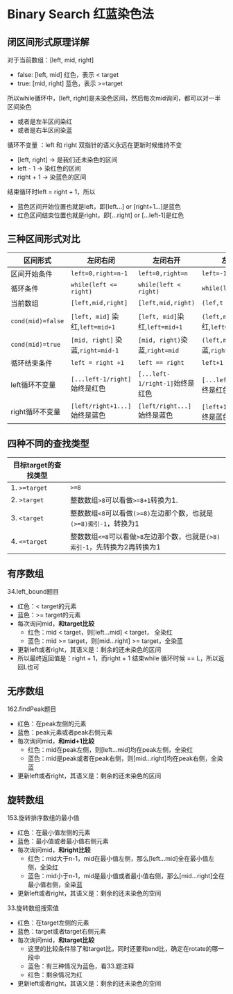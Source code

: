 # Binary Search 红蓝染色法

## 闭区间形式原理详解

对于当前数组：[left, mid, right]

- false: [left, mid] 红色，表示 < target
- true: [mid, right] 蓝色，表示 >=target

所以while循环中，[left, right]是未染色区间，然后每次mid询问，都可以对一半区间染色

- 或者是左半区间染红
- 或者是右半区间染蓝

循环不变量 ：left 和 right 双指针的语义永远在更新时候维持不变

- [left, right] -> 是我们还未染色的区间
- left - 1 -> 染红色的区间
- right + 1 -> 染蓝色的区间

结束循环时left = right + 1，所以

- 蓝色区间开始位置也就是left，即[left...] or [right+1...]是蓝色
- 红色区间结束位置也就是right，即[...right] or [...left-1]是红色

## 三种区间形式对比

| 区间形式          | 左闭右闭                          | 左闭右开                       | 左开右开                     |
| ----------------- | --------------------------------- | ------------------------------ | -------------------------- |
| 区间开始条件      | `left=0,right=n-1`                | `left=0,right=n`               | `left=-1,right=n`            |
| 循环条件          | `while(left <= right)`            | `while(left < right)`          | `while(left+1<right)`       |
| 当前数组          | `[left,mid,right]`                | `[left,mid,right)`             | `(lef,t mid, right)`         |
| `cond(mid)=false` | `[left, mid]` 染红,`left=mid+1`   | `[left, mid]`染红,`left=mid+1` | `(left,mid]`染红,`left=mid`  |
| `cond(mid)=true`  | `[mid, right]` 染蓝,`right=mid-1` | `[mid, right)`染蓝,`right=mid` | `(left,mid]`染蓝,`right=mid` |
| 循环结束条件      | `left = right +1`                   | `left == right`               | `left+1 == right` |
| left循环不变量    | `[...left-1/right]`始终是红色        | `[...left-1/right-1]`始终是红色 | `[...left/right-1]`始终是红色         |
| right循环不变量   | `[left/right+1...]`始终是蓝色       | `[left/right...]`始终是蓝色      | `[left+1/right...]`始终是蓝色       |

## 四种不同的查找类型

| 目标target的查找类型 |  |
| ---- | ---- |
| 1. `>=target` | `>=8`     |
| 2. `>target` |  整数数组`>8`可以看做`>=8+1`转换为1.    |
| 3. `<target` | 整数数组`<8`可以看做`(>=8)`左边那个数，也就是`(>=8)索引-1`，转换为1     |
| 4. `<=target` |  整数数组`<=8`可以看做`>8`左边那个数，也就是`(>8)索引-1`，先转换为2再转换为1|

## 有序数组

34.left_bound题目

- 红色：< target的元素
- 蓝色：>= target的元素
- 每次询问mid，**和target比较**
  - 红色：mid < target，则[left...mid] < target， 全染红
  - 蓝色：mid >= target，则[mid...right] >= target，全染蓝
- 更新left或者right，其语义是：剩余的还未染色的区间
- 所以最终返回值是：right + 1，而right + 1 结束while 循环时候 == L，所以返回L也可

## 无序数组

162.findPeak题目

- 红色：在peak左侧的元素
- 蓝色：peak元素或者peak右侧元素
- 每次询问mid，**和mid+1比较**
  - 红色：mid在peak左侧，则[left...mid]均在peak左侧，全染红
  - 蓝色：mid是peak或者在peak右侧，则[mid...right]均在peak右侧，全染蓝
- 更新left或者right，其语义是：剩余的还未染色的区间

## 旋转数组

153.旋转排序数组的最小值

- 红色：在最小值左侧的元素
- 蓝色：最小值或者最小值右侧元素
- 每次询问mid，**和right比较**
  - 红色：mid大于n-1，mid在最小值左侧，那么[left...mid]全在最小值左侧，全染红
  - 蓝色：mid小于n-1，mid是最小值或者最小值右侧，那么[mid...right]全在最小值右侧，全染蓝
- 更新left或者right，其语义是：剩余的还未染色的空间

33.旋转数组搜索值

- 红色：在target左侧的元素
- 蓝色：target或者target右侧元素
- 每次询问mid，**和target比较**
  - 这里的比较条件除了和target比，同时还要和end比，确定在rotate的哪一段中
  - 蓝色：有三种情况为蓝色，看33.题注释
  - 红色：剩余情况为红
- 更新left或者right，其语义是：剩余的还未染色的空间
